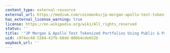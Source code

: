 ```yaml
---
content_type: external-resource
external_url: https://medium.com/coinmonks/jp-morgan-apollo-test-tokenized-portfolios-using-public-private-blockchains-39a764bf0f18
has_external_license_warning: true
license: https://en.wikipedia.org/wiki/All_rights_reserved
status: ''
title: '"JP Morgan & Apollo Test Tokenized Portfolios Using Public & Private Blockchains."'
uid: c974ec48-5284-42fb-b8dd-80bb4cde652b
wayback_url: ''
---
```

